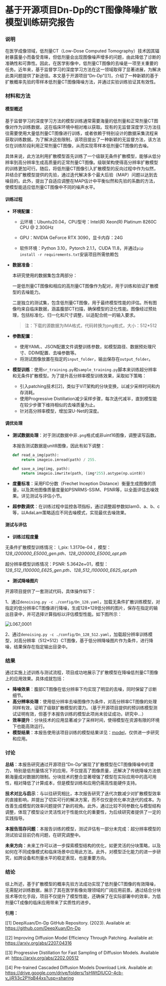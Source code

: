 # 基于开源项目Dn-Dp的CT图像降噪扩散模型训练研究报告

### 说明

在医学成像领域，低剂量CT（Low-Dose Computed Tomography）技术因其辐射暴露量小而备受青睐，但低剂量会出现图像噪声增多的问题，由此降低了诊断的准确性和可靠性。因此，在医学影像中，低剂量CT图像的去噪是一项至关重要的任务。近年来，基于监督学习的深度学习方法在这一领域取得了显著进展，为解决此类问题提供了新途径。本文基于开源项目“Dn-Dp”[[1]，介绍了一种新颖的基于扩散概率先验的零样本低剂量CT图像降噪方法，并通过实验训练验证其有效性。

### 材料和方法

#### 模型概述

基于监督学习的深度学习方法的模型训练通常需要海量的低剂量和正常剂量CT图像对作为训练数据，这在临床环境中相对难以获取。现有的无监督深度学习方法往往需要使用大量低剂量CT图像进行训练，或者依赖于特别设计的数据采集流程来获取训练数据。为了解决这些限制，该项目提出了一种新颖的无监督方法，该方法仅在训练阶段利用正常剂量CT图像，从而实现零样本低剂量CT图像的去噪。

具体来说，此方法利用扩散模型首先训练了一个级联无条件扩散模型，能够从低分辨率到高分辨率生成高质量的正常剂量CT图像。级联架构使得高分辨率扩散模型的训练更加可行。随后，将低剂量CT图像引入扩散模型的反向过程中作为似然，并结合扩散模型提供的先验，通过迭代解决多个最大后验（MAP）问题以达到去噪目的。此外，提出了自适应调整在MAP估计中平衡似然和先验的系数的方法，使模型能适应低剂量CT图像中不同的噪声水平。

#### 训练过程

- **环境配置**：

  - 云环境：Ubuntu20.04，CPU型号：Intel(R) Xeon(R) Platinum 8260C CPU @ 2.30GHz

  - GPU：NVIDIA GeForce RTX 3090，显卡内存：24G

  - 软件环境：Python 3.10，Pytorch 2.1.1，CUDA 11.8，并通过`pip install -r requirements.txt`安装项目所需依赖包

- **数据准备**：

  本研究使用的数据集包含两部分：

  一是低剂量CT图像和相应的高剂量CT图像作为配对，用于训练和验证扩散模型的去噪能力。

  二是独立的测试集，包含低剂量CT图像，用于最终模型性能的评估。所有图像均来自临床数据，涵盖腹部CT扫描，确保模型的泛化性能。图像经过预处理，包括标准化、归一化和尺寸调整，以适配合统一的输入要求。

  > 注：下载的源数据为IMA格式，代码转换为png格式，大小：512*512

- **参数配置**：

  - 使用YAML、JSON配置文件调整训练参数，如模型路径、数据预处理尺寸、DDIM配置、去噪参数等。
  - 将测试图像放置在指定的`input_folder`，输出保存在`output_folder`。

- **模型训练**：使用`sr_training.py`和`sample_training.py`脚本来训练超分辨率和无条件扩散模型。为了提升高分辨率模型训练效果，采取如下策略：

  - 引入patching技术[[2]，类似于ViT架构的分块变换，以减少采样时间和内存消耗。
  - 使用Progressive Distillation减少采样步骤，每次迭代减半，直到模型能在较少步骤下维持相似的去噪质量为止。
  - 针对高分辨率模型，增加深U-Net的深度。

#### 调优处理

- **测试数据处理**：对于测试数据中非`.png`格式或非uint16图像，调整读写函数。

  本报告测试数据是unit8图像，因此有如下调整：

  ```python
  def read_a_img(path):
      return imageio.imread(path) / 255.
  
  def save_a_img(img, path): 
      return imageio.imwrite(path, (img*255).astype(np.uint8))
  ```

- **度量标准**：采用FID分数（Frechet Inception Distance）衡量生成图像的质量，以及其他图像质量度量如PSNRMS-SSIM、PSNR等，以全面评估去噪效果。详见测试与评估小节。

- **超参数调优**：在训练过程中监控各项指标，通过调整超参数如lam0、a、b、c等，以AdaLam策略适应不同去噪模式，实现最优去噪效果。

#### 测试与评估

- **训练过程度量**

无条件扩散模型训练情况： l_pix: 1.3170e-04 ，模型：*128_I200000_E5000_gen.pth、128_I200000_E5000_opt.pth*

超分辨率模型训练情况：PSNR: 5.3642e+01，模型：*128_512_I100000_E625_gen.pth、128_512_I100000_E625_opt.pth*

- **测试降噪图片**

开源项目提供了一套测试代码，具体操作如下：

1、通过`denoising.py -c ./config/Dn_128.yaml`，加载无条件扩散训练模型，对指定的低分辨率CT图像进行降噪，生成128*128低分辨的图片，保存在指定的输出目录中，并可选择计算指标以评估模型性能。如下图所示：

![L067_0001](./image/test.png)

2、通过`denoising.py -c ./config/Dn_128_512.yaml`，加载超分辨率训练模型，对高分辨率（512*512）CT图像，基于低分辨降噪图片作为条件，进行降噪，结果保存在指定输出目录中。

### 结果

通过实施上述训练与测试流程，项目成功地展示了扩散模型在降噪低剂量CT图像上的应用效果。具体成就包括：

- **降噪效果**：腹部CT图像在低分辨率下均实现了明显的去噪，同时保留了诊断细节。
- **高分辨率处理**：使用低分辨率去噪图像作为条件，对高分辨率CT图像的处理同样有效，证明了级联扩散模型的潜力。（基于开源项目提供的预训练模型测试证明有效，但基于本报告训练的模型此项尚未验证成功，研究中…）
- **效率提升**：分块技术的应用显著减少了采样时间，使得模型在资源有限的环境下也能高效运行。
- **模型结果**：本报告使用该项目训练的模型结果详见：[model]()，仅供进一步研究和应用。

### 讨论

**总结**：本报告研究通过开源项目“Dn-Dp”展现了扩散模型在CT图像降噪中的潜力，特别是低剂量情况下的应用，不仅提高了图像质量，还解决了传统降噪方法依赖海量成对数据的限制。分块技术的整合显著增强了模型在实际应用中的高可用性，相对降低了计算成本，但是模型训练和应用仍需高性能硬件支持。

**技术对比与启示**：与以往研究相比，本次报告研究了迭代次数减少对扩散模型效率的直接影响，并提出了切实可行的解决方案，而不仅仅是优化单次迭代的成本。为改善生成模型的效率问题提供了新的视角。此外，通过比较不同参数化与模型结构调整，体现了模型设计灵活性对于性能优化的重要性，为后续研究者提供了一定的实践指导。

**本报告现存问题**：本报告训练的模型，测试评估有一部分未完成：超分辨率模型的测试验证目前仍有问题，在研究调整中。

**未来方向**：未来工作可以进一步探索模型结构的优化，如更灵活的分块策略，以及如何在不同成像模式和临床场景中应用此方法。此外，对模型泛化能力的进一步研究，如跨设备和剂量水平的稳定表现，也是重要方向。

###  结论

综上所述，基于扩散模型的概率先验方法成功实现了低剂量CT图像的有效降噪，无需配对训练数据，展示了其在医学影像处理领域的广阔应用前景。通过结合分块技术等优化手段，项目不仅提升了模型性能，还确保了在实际部署中的效率，为低剂量CT成像的临床应用带来了实质性的进步。



**引用：**

[[1] DeepXuan/Dn-Dp GitHub Repository. (2023). Available at: https://github.com/DeepXuan/Dn-Dp

[[2] Improving Diffusion Model Efficiency Through Patching. Available at: https://arxiv.org/abs/2207.04316

[[3] Progressive Distillation for Fast Sampling of Diffusion Models. Available at: https://arxiv.org/abs/2202.00512

[[4] Pre-trained Cascaded Diffusion Models Download Link. Available at: https://drive.google.com/drive/folders/1sHWtDlUCO-4cb-v_ijR1i3c2PYqB44xs?usp=sharing
